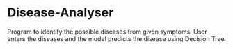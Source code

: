 # Disease-Analyser
Program to identify the possible diseases from given symptoms. User enters the diseases and the model predicts the disease using Decision Tree. 
